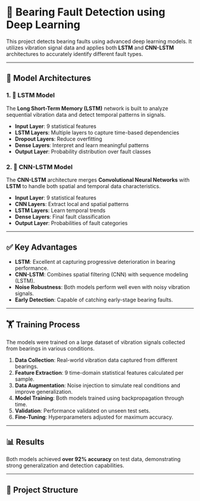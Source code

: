 # 🔧 Bearing Fault Detection using Deep Learning

This project detects bearing faults using advanced deep learning models. It utilizes vibration signal data and applies both **LSTM** and **CNN-LSTM** architectures to accurately identify different fault types.

---

## 🚀 Model Architectures

### 1. 🔁 LSTM Model

The **Long Short-Term Memory (LSTM)** network is built to analyze sequential vibration data and detect temporal patterns in signals.

- **Input Layer**: 9 statistical features
- **LSTM Layers**: Multiple layers to capture time-based dependencies
- **Dropout Layers**: Reduce overfitting
- **Dense Layers**: Interpret and learn meaningful patterns
- **Output Layer**: Probability distribution over fault classes

### 2. 🧠 CNN-LSTM Model

The **CNN-LSTM** architecture merges **Convolutional Neural Networks** with **LSTM** to handle both spatial and temporal data characteristics.

- **Input Layer**: 9 statistical features
- **CNN Layers**: Extract local and spatial patterns
- **LSTM Layers**: Learn temporal trends
- **Dense Layers**: Final fault classification
- **Output Layer**: Probabilities of fault categories

---

## ✅ Key Advantages

- **LSTM**: Excellent at capturing progressive deterioration in bearing performance.
- **CNN-LSTM**: Combines spatial filtering (CNN) with sequence modeling (LSTM).
- **Noise Robustness**: Both models perform well even with noisy vibration signals.
- **Early Detection**: Capable of catching early-stage bearing faults.

---

## 🏋️ Training Process

The models were trained on a large dataset of vibration signals collected from bearings in various conditions.

1. **Data Collection**: Real-world vibration data captured from different bearings.
2. **Feature Extraction**: 9 time-domain statistical features calculated per sample.
3. **Data Augmentation**: Noise injection to simulate real conditions and improve generalization.
4. **Model Training**: Both models trained using backpropagation through time.
5. **Validation**: Performance validated on unseen test sets.
6. **Fine-Tuning**: Hyperparameters adjusted for maximum accuracy.

---

## 📊 Results

Both models achieved **over 92% accuracy** on test data, demonstrating strong generalization and detection capabilities.

---

## 📂 Project Structure

